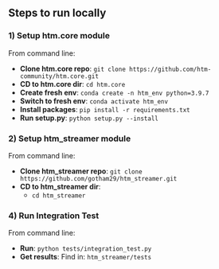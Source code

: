 ## Steps to run locally

### 1) Setup htm.core module
From command line:
* **Clone htm.core repo**: `git clone https://github.com/htm-community/htm.core.git`
* **CD to htm.core dir**: `cd htm.core`
* **Create fresh env**: `conda create -n htm_env python=3.9.7`
* **Switch to fresh env**: `conda activate htm_env`
* **Install packages**: `pip install -r requirements.txt`
* **Run setup.py**: `python setup.py --install`

### 2) Setup htm_streamer module
From command line:
* **Clone htm_streamer repo**: `git clone https://github.com/gotham29/htm_streamer.git`
* **CD to htm_streamer dir**:
  * `cd htm_streamer`
  
### 4) Run Integration Test
From command line:
* **Run**: `python tests/integration_test.py`
* **Get results**: Find in: `htm_streamer/tests`